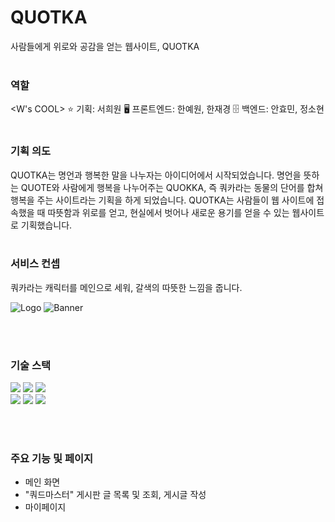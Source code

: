 # QUOTKA
사람들에게 위로와 공감을 얻는 웹사이트, QUOTKA
<br><br>

### 역할
<W's COOL>
⭐️ 기획: 서희원
🖥️ 프론트엔드: 한예원, 한재경
🗄️ 백엔드: 안효민, 정소현
<br><br>

### 기획 의도
QUOTKA는 명언과 행복한 말을 나누자는 아이디어에서 시작되었습니다. 명언을 뜻하는 QUOTE와 사람에게 행복을 나누어주는 QUOKKA, 즉 쿼카라는 동물의 단어를 합쳐 행복을 주는 사이트라는 기획을 하게 되었습니다.
QUOTKA는 사람들이 웹 사이트에 접속했을 때 따뜻함과 위로를 얻고, 현실에서 벗어나 새로운 용기를 얻을 수 있는 웹사이트로 기획했습니다.
<br><br>

### 서비스 컨셉
쿼카라는 캐릭터를 메인으로 세워, 갈색의 따뜻한 느낌을 줍니다.

![Logo](https://github.com/user-attachments/assets/1717f141-9988-4622-a86a-014486bcacf8)
![Banner](https://github.com/user-attachments/assets/a6ad3f89-2b43-4ad2-bdb9-0e9f3cff87f6)

<br><br>

### 기술 스택
<div>
  <img src="https://img.shields.io/badge/react-61DAFB?style=for-the-badge&logo=react&logoColor=white"> 
  <img src="https://img.shields.io/badge/springboot-6DB33F?style=for-the-badge&logo=springboot&logoColor=white"> 
  <img src="https://img.shields.io/badge/mariadb-003545?style=for-the-badge&logo=mariadb&logoColor=white"> 
</div>
<div>
  <img src="https://img.shields.io/badge/figma-F24E1E?style=for-the-badge&logo=figma&logoColor=white"> 
  <img src="https://img.shields.io/badge/github-181717?style=for-the-badge&logo=github&logoColor=white"> 
  <img src="https://img.shields.io/badge/notion-181717?style=for-the-badge&logo=notion&logoColor=white"> 
</div>

<br><br>
### 주요 기능 및 페이지
- 메인 화면
- "쿼드마스터" 게시판 글 목록 및 조회, 게시글 작성
- 마이페이지
